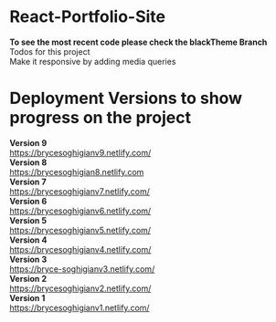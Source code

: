 # React-Portfolio-Site
**To see the most recent code please check the blackTheme Branch**</br>
Todos for this project</br>
Make it responsive by adding media queries</br>


# Deployment Versions to show progress on the project
**Version 9**</br>
https://brycesoghigianv9.netlify.com/</br>
**Version 8**</br>
https://brycesoghigian8.netlify.com</br>
**Version 7**</br>
https://brycesoghigianv7.netlify.com/</br>
**Version 6**</br>
https://brycesoghigianv6.netlify.com/</br>
**Version 5**</br>
https://brycesoghigianv5.netlify.com/</br>
**Version 4**</br>
https://brycesoghigianv4.netlify.com/</br>
**Version 3**</br>
https://bryce-soghigianv3.netlify.com/</br>
**Version 2**</br>
https://brycesoghigianv2.netlify.com/</br>
**Version 1**</br>
https://brycesoghigianv1.netlify.com/</br>
